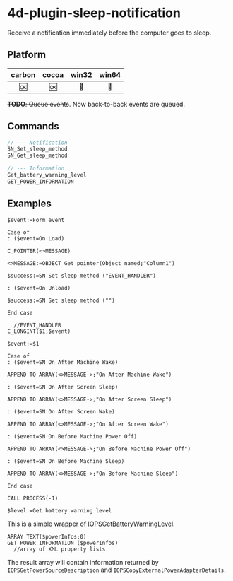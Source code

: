 # 4d-plugin-sleep-notification
Receive a notification immediately before the computer goes to sleep.

Platform
---

| carbon | cocoa | win32 | win64 |
|:------:|:-----:|:---------:|:---------:|
|🆗|🆗|🚫|🚫|

~~**TODO**: Queue events~~. Now back-to-back events are queued.

Commands
---

```c
// --- Notification
SN_Set_sleep_method
SN_Get_sleep_method

// --- Information
Get_battery_warning_level
GET_POWER_INFORMATION
```

Examples
---

```
$event:=Form event

Case of 
: ($event=On Load)

C_POINTER(<>MESSAGE)

<>MESSAGE:=OBJECT Get pointer(Object named;"Column1")

$success:=SN Set sleep method ("EVENT_HANDLER")

: ($event=On Unload)

$success:=SN Set sleep method ("")

End case 
```

```
  //EVENT_HANDLER
C_LONGINT($1;$event)

$event:=$1

Case of 
: ($event=SN On After Machine Wake)

APPEND TO ARRAY(<>MESSAGE->;"On After Machine Wake")

: ($event=SN On After Screen Sleep)

APPEND TO ARRAY(<>MESSAGE->;"On After Screen Sleep")

: ($event=SN On After Screen Wake)

APPEND TO ARRAY(<>MESSAGE->;"On After Screen Wake")

: ($event=SN On Before Machine Power Off)

APPEND TO ARRAY(<>MESSAGE->;"On Before Machine Power Off")

: ($event=SN On Before Machine Sleep)

APPEND TO ARRAY(<>MESSAGE->;"On Before Machine Sleep")

End case 

CALL PROCESS(-1)
```

```
$level:=Get battery warning level 
```

This is a simple wrapper of [IOPSGetBatteryWarningLevel](https://developer.apple.com/library/mac/documentation/IOKit/Reference/IOPowerSources_header_reference/#//apple_ref/c/tdef/IOPSLowBatteryWarningLevel).

```
ARRAY TEXT($powerInfos;0)
GET POWER INFORMATION ($powerInfos)
  //array of XML property lists
```

The result array will contain information returned by ``IOPSGetPowerSourceDescription`` and ``IOPSCopyExternalPowerAdapterDetails``.
